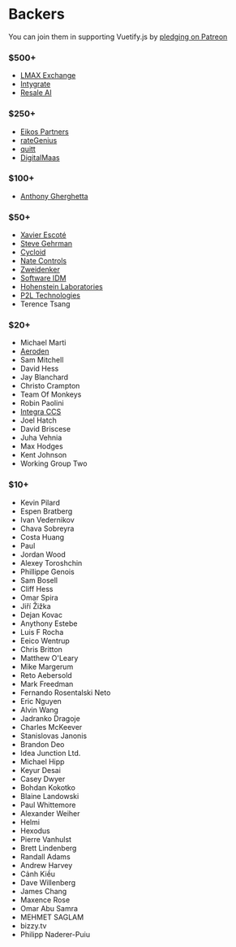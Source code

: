 # Backers

You can join them in supporting Vuetify.js by [pledging on Patreon](https://www.patreon.com/vuetify)

### $500+
- [LMAX Exchange](https://www.lmax.com/)
- [Intygrate](http://intygrate.com/)
- [Resale AI](http://resaleai.com/)

### $250+
- [Eikos Partners](http://www.eikospartners.com/)
- [rateGenius](https://application.rategenius.com/)
- [quitt](https://quitt.ch/)
- [DigitalMaas](https://www.digitalmaas.com/)

### $100+
- [Anthony Gherghetta](https://gorilladash.com/)

### $50+
- [Xavier Escoté](http://www.deister.net/)
- [Steve Gehrman](https://cocoatech.com/)
- [Cycloid](https://www.cycloid.io/)
- [Nate Controls](http://www.natecontrols.com/) <!-- Brad Stewart -->
- [Zweidenker](http://zweidenker.de) <!-- Christian Denker -->
- [Software IDM](https://softwareidm.com/) <!-- Peter Sidebotham -->
- [Hohenstein Laboratories](https://www.hohenstein.de/en/home/home.xhtml)
- [P2L Technologies](https://p2l.tech/) <!-- Blaise Laflamme -->
- Terence Tsang

### $20+
- Michael Marti
- [Aeroden](https://www.aeroden.com) <!-- Adrian Belovic -->
- Sam Mitchell
- David Hess
- Jay Blanchard
- Christo Crampton
- Team Of Monkeys
- Robin Paolini
- [Integra CCS](https://www.integraccs.com/)
- Joel Hatch
- David Briscese
- Juha Vehnia
- Max Hodges
- Kent Johnson
- Working Group Two

### $10+
- Kevin Pilard
- Espen Bratberg
- Ivan Vedernikov
- Chava Sobreyra
- Costa Huang
- Paul
- Jordan Wood
- Alexey Toroshchin
- Phillippe Genois
- Sam Bosell
- Cliff Hess
- Omar Spira
- Jiří Žižka
- Dejan Kovac
- Anythony Estebe
- Luis F Rocha
- Eeico Wentrup
- Chris Britton
- Matthew O'Leary
- Mike Margerum
- Reto Aebersold
- Mark Freedman
- Fernando Rosentalski Neto
- Eric Nguyen
- Alvin Wang
- Jadranko Dragoje
- Charles McKeever
- Stanislovas Janonis
- Brandon Deo
- Idea Junction Ltd.
- Michael Hipp
- Keyur Desai
- Casey Dwyer
- Bohdan Kokotko
- Blaine Landowski
- Paul Whittemore
- Alexander Weiher
- Helmi
- Hexodus
- Pierre Vanhulst
- Brett Lindenberg
- Randall Adams
- Andrew Harvey
- Cảnh Kiều
- Dave Willenberg
- James Chang
- Maxence Rose
- Omar Abu Samra
- MEHMET SAGLAM
- bizzy.tv
- Philipp Naderer-Puiu
